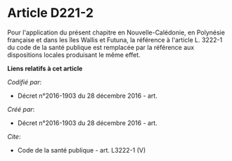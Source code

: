 # Article D221-2

Pour l'application du présent chapitre en Nouvelle-Calédonie, en Polynésie française et dans les îles Wallis et Futuna, la
référence à l'article L. 3222-1 du code de la santé publique est remplacée par la référence aux dispositions locales
produisant le même effet.

**Liens relatifs à cet article**

_Codifié par_:

  - Décret n°2016-1903 du 28 décembre 2016 - art.

_Créé par_:

  - Décret n°2016-1903 du 28 décembre 2016 - art.

_Cite_:

  - Code de la santé publique - art. L3222-1 (V)
